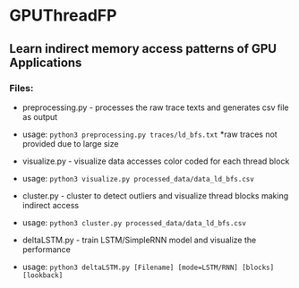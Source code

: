 # GPUThreadFP

## Learn indirect memory access patterns of GPU Applications

### Files: 
* preprocessing.py - processes the raw trace texts and generates csv file as output
- usage: `python3 preprocessing.py traces/ld_bfs.txt`  *raw traces not provided due to large size

* visualize.py - visualize data accesses color coded for each thread block 
- usage: `python3 visualize.py processed_data/data_ld_bfs.csv`

* cluster.py - cluster to detect outliers and visualize thread blocks making indirect access 
- usage: `python3 cluster.py processed_data/data_ld_bfs.csv`

* deltaLSTM.py - train LSTM/SimpleRNN model and visualize the performance 
- usage: `python3 deltaLSTM.py [Filename] [mode=LSTM/RNN] [blocks] [lookback]` 
